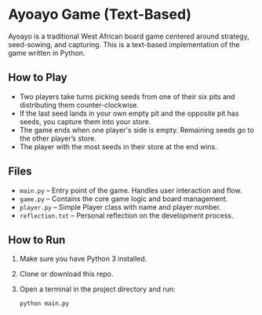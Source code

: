 # Ayoayo Game (Text-Based)

Ayoayo is a traditional West African board game centered around strategy, seed-sowing, and capturing. This is a text-based implementation of the game written in Python.

## How to Play

- Two players take turns picking seeds from one of their six pits and distributing them counter-clockwise.
- If the last seed lands in your own empty pit and the opposite pit has seeds, you capture them into your store.
- The game ends when one player's side is empty. Remaining seeds go to the other player’s store.
- The player with the most seeds in their store at the end wins.

## Files

- `main.py` – Entry point of the game. Handles user interaction and flow.
- `game.py` – Contains the core game logic and board management.
- `player.py` – Simple Player class with name and player number.
- `reflection.txt` – Personal reflection on the development process.

## How to Run

1. Make sure you have Python 3 installed.
2. Clone or download this repo.
3. Open a terminal in the project directory and run:

   ```bash
   python main.py
